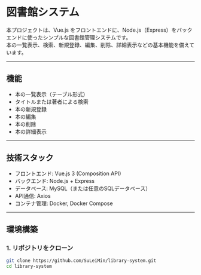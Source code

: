 # 図書館システム

本プロジェクトは、Vue.js をフロントエンドに、Node.js（Express）をバックエンドに使ったシンプルな図書館管理システムです。  
本の一覧表示、検索、新規登録、編集、削除、詳細表示などの基本機能を備えています。

---

## 機能

- 本の一覧表示（テーブル形式）
- タイトルまたは著者による検索
- 本の新規登録
- 本の編集
- 本の削除
- 本の詳細表示

---

## 技術スタック

- フロントエンド: Vue.js 3 (Composition API)
- バックエンド: Node.js + Express
- データベース: MySQL（または任意のSQLデータベース）
- API通信: Axios
- コンテナ管理: Docker, Docker Compose

---

## 環境構築

### 1. リポジトリをクローン

```bash
git clone https://github.com/SuLeiMin/library-system.git
cd library-system
